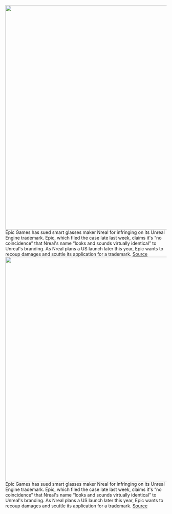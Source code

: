 <img src='https://cdn.vox-cdn.com/thumbor/OgMEZveLJIxzXM49lzYsVC-eFhc=/0x0:1920x1280/1200x800/filters:focal(807x487:1113x793)/cdn.vox-cdn.com/uploads/chorus_image/image/69299045/Nreal_with_U_5G_3.0.jpg' width='700px' /><br/>
Epic Games has sued smart glasses maker Nreal for infringing on its Unreal Engine trademark. Epic, which filed the case late last week, claims it's “no coincidence” that Nreal's name “looks and sounds virtually identical” to Unreal's branding. As Nreal plans a US launch later this year, Epic wants to recoup damages and scuttle its application for a trademark.
<a href='https://www.theverge.com/2021/5/17/22440131/epic-nreal-ar-glasses-unreal-engine-trademark-lawsuit'> Source <a/><img src='https://cdn.vox-cdn.com/thumbor/OgMEZveLJIxzXM49lzYsVC-eFhc=/0x0:1920x1280/1200x800/filters:focal(807x487:1113x793)/cdn.vox-cdn.com/uploads/chorus_image/image/69299045/Nreal_with_U_5G_3.0.jpg' width='700px' /><br/>
Epic Games has sued smart glasses maker Nreal for infringing on its Unreal Engine trademark. Epic, which filed the case late last week, claims it's “no coincidence” that Nreal's name “looks and sounds virtually identical” to Unreal's branding. As Nreal plans a US launch later this year, Epic wants to recoup damages and scuttle its application for a trademark.
<a href='https://www.theverge.com/2021/5/17/22440131/epic-nreal-ar-glasses-unreal-engine-trademark-lawsuit'> Source <a/>